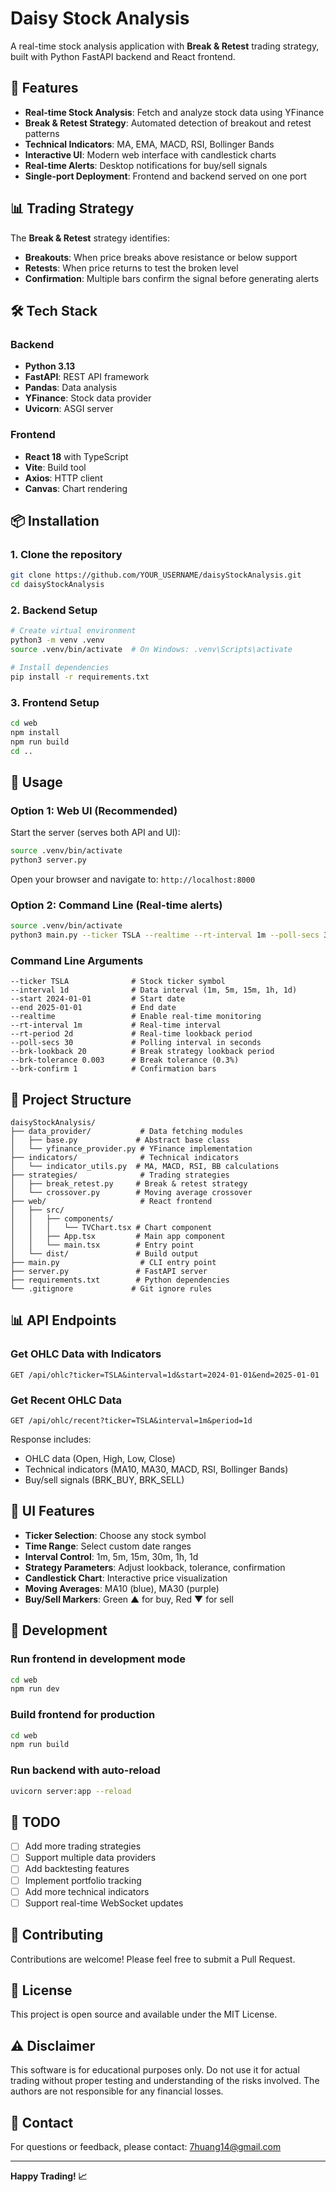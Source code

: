# Daisy Stock Analysis

A real-time stock analysis application with **Break & Retest** trading strategy, built with Python FastAPI backend and React frontend.

## 🚀 Features

- **Real-time Stock Analysis**: Fetch and analyze stock data using YFinance
- **Break & Retest Strategy**: Automated detection of breakout and retest patterns
- **Technical Indicators**: MA, EMA, MACD, RSI, Bollinger Bands
- **Interactive UI**: Modern web interface with candlestick charts
- **Real-time Alerts**: Desktop notifications for buy/sell signals
- **Single-port Deployment**: Frontend and backend served on one port

## 📊 Trading Strategy

The **Break & Retest** strategy identifies:
- **Breakouts**: When price breaks above resistance or below support
- **Retests**: When price returns to test the broken level
- **Confirmation**: Multiple bars confirm the signal before generating alerts

## 🛠️ Tech Stack

### Backend
- **Python 3.13**
- **FastAPI**: REST API framework
- **Pandas**: Data analysis
- **YFinance**: Stock data provider
- **Uvicorn**: ASGI server

### Frontend
- **React 18** with TypeScript
- **Vite**: Build tool
- **Axios**: HTTP client
- **Canvas**: Chart rendering

## 📦 Installation

### 1. Clone the repository
```bash
git clone https://github.com/YOUR_USERNAME/daisyStockAnalysis.git
cd daisyStockAnalysis
```

### 2. Backend Setup
```bash
# Create virtual environment
python3 -m venv .venv
source .venv/bin/activate  # On Windows: .venv\Scripts\activate

# Install dependencies
pip install -r requirements.txt
```

### 3. Frontend Setup
```bash
cd web
npm install
npm run build
cd ..
```

## 🚀 Usage

### Option 1: Web UI (Recommended)
Start the server (serves both API and UI):
```bash
source .venv/bin/activate
python3 server.py
```

Open your browser and navigate to: `http://localhost:8000`

### Option 2: Command Line (Real-time alerts)
```bash
source .venv/bin/activate
python3 main.py --ticker TSLA --realtime --rt-interval 1m --poll-secs 30
```

### Command Line Arguments
```
--ticker TSLA              # Stock ticker symbol
--interval 1d              # Data interval (1m, 5m, 15m, 1h, 1d)
--start 2024-01-01         # Start date
--end 2025-01-01           # End date
--realtime                 # Enable real-time monitoring
--rt-interval 1m           # Real-time interval
--rt-period 2d             # Real-time lookback period
--poll-secs 30             # Polling interval in seconds
--brk-lookback 20          # Break strategy lookback period
--brk-tolerance 0.003      # Break tolerance (0.3%)
--brk-confirm 1            # Confirmation bars
```

## 📁 Project Structure

```
daisyStockAnalysis/
├── data_provider/           # Data fetching modules
│   ├── base.py             # Abstract base class
│   └── yfinance_provider.py # YFinance implementation
├── indicators/              # Technical indicators
│   └── indicator_utils.py  # MA, MACD, RSI, BB calculations
├── strategies/              # Trading strategies
│   ├── break_retest.py     # Break & retest strategy
│   └── crossover.py        # Moving average crossover
├── web/                     # React frontend
│   ├── src/
│   │   ├── components/
│   │   │   └── TVChart.tsx # Chart component
│   │   ├── App.tsx         # Main app component
│   │   └── main.tsx        # Entry point
│   └── dist/               # Build output
├── main.py                  # CLI entry point
├── server.py               # FastAPI server
├── requirements.txt        # Python dependencies
└── .gitignore             # Git ignore rules
```

## 📊 API Endpoints

### Get OHLC Data with Indicators
```
GET /api/ohlc?ticker=TSLA&interval=1d&start=2024-01-01&end=2025-01-01
```

### Get Recent OHLC Data
```
GET /api/ohlc/recent?ticker=TSLA&interval=1m&period=1d
```

Response includes:
- OHLC data (Open, High, Low, Close)
- Technical indicators (MA10, MA30, MACD, RSI, Bollinger Bands)
- Buy/sell signals (BRK_BUY, BRK_SELL)

## 🎨 UI Features

- **Ticker Selection**: Choose any stock symbol
- **Time Range**: Select custom date ranges
- **Interval Control**: 1m, 5m, 15m, 30m, 1h, 1d
- **Strategy Parameters**: Adjust lookback, tolerance, confirmation
- **Candlestick Chart**: Interactive price visualization
- **Moving Averages**: MA10 (blue), MA30 (purple)
- **Buy/Sell Markers**: Green ▲ for buy, Red ▼ for sell

## 🔧 Development

### Run frontend in development mode
```bash
cd web
npm run dev
```

### Build frontend for production
```bash
cd web
npm run build
```

### Run backend with auto-reload
```bash
uvicorn server:app --reload
```

## 📝 TODO

- [ ] Add more trading strategies
- [ ] Support multiple data providers
- [ ] Add backtesting features
- [ ] Implement portfolio tracking
- [ ] Add more technical indicators
- [ ] Support real-time WebSocket updates

## 🤝 Contributing

Contributions are welcome! Please feel free to submit a Pull Request.

## 📄 License

This project is open source and available under the MIT License.

## ⚠️ Disclaimer

This software is for educational purposes only. Do not use it for actual trading without proper testing and understanding of the risks involved. The authors are not responsible for any financial losses.

## 📧 Contact

For questions or feedback, please contact: 7huang14@gmail.com

---

**Happy Trading! 📈**

